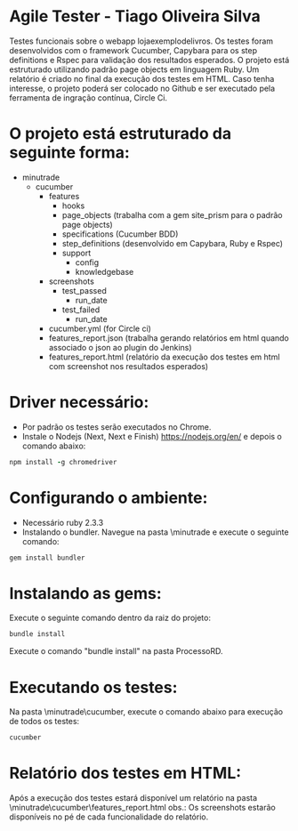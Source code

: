 # Agile Tester - Tiago Oliveira Silva
  Testes funcionais sobre o webapp lojaexemplodelivros. Os testes foram desenvolvidos com o framework Cucumber, Capybara para os step definitions e Rspec para validação dos resultados esperados. O projeto está estruturado utilizando padrão page objects em linguagem Ruby. Um relatório é criado no final da execução dos testes em HTML. Caso tenha interesse, o projeto poderá ser colocado no Github e ser executado pela ferramenta de ingração contínua, Circle Ci.


# O projeto está estruturado da seguinte forma:

- minutrade
    * cucumber
      + features
        * hooks
        * page_objects (trabalha com a gem site_prism para o padrão page objects)
        * specifications (Cucumber BDD)
        * step_definitions (desenvolvido em Capybara, Ruby e Rspec)
        - support
          * config
          * knowledgebase
      + screenshots
        - test_passed
          * run_date
        - test_failed
          * run_date
      * cucumber.yml (for Circle ci)
      + features_report.json (trabalha gerando relatórios em html quando associado o json ao plugin do Jenkins)
      + features_report.html (relatório da execução dos testes em html com screenshot nos resultados esperados)

# Driver necessário:

- Por padrão os testes serão executados no Chrome.
- Instale o Nodejs (Next, Next e Finish) https://nodejs.org/en/ e depois o comando abaixo:

```ruby
npm install -g chromedriver
```

# Configurando o ambiente:

- Necessário ruby 2.3.3
- Instalando o bundler. Navegue na pasta \minutrade e execute o seguinte comando:

```ruby
gem install bundler
```

# Instalando as gems:
Execute o seguinte comando dentro da raiz do projeto:

```ruby
bundle install
```
Execute o comando "bundle install" na pasta ProcessoRD.

# Executando os testes:

Na pasta \minutrade\cucumber, execute o comando abaixo para execução de todos os testes:

```ruby
cucumber
```

# Relatório dos testes em HTML:
Após a execução dos testes estará disponível um relatório na pasta \minutrade\cucumber\features_report.html
obs.: Os screenshots estarão disponíveis no pé de cada funcionalidade do relatório.
